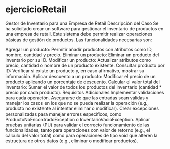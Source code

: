 # ejercicioRetail

Gestor de Inventario para una Empresa de Retail
Descripción del Caso
Se ha solicitado crear un software para gestionar el inventario de productos en una empresa de retail. Este sistema debe permitir realizar operaciones básicas de gestión de productos. Las funcionalidades necesarias son:

Agregar un producto: Permitir añadir productos con atributos como ID, nombre, cantidad y precio.
Eliminar un producto: Eliminar un producto del inventario por su ID.
Modificar un producto: Actualizar atributos como precio, cantidad o nombre de un producto existente.
Consultar producto por ID: Verificar si existe un producto y, en caso afirmativo, mostrar su información.
Aplicar descuento a un producto: Modificar el precio de un producto aplicando un porcentaje de descuento.
Calcular el valor total del inventario: Sumar el valor de todos los productos del inventario (cantidad * precio por cada producto).
Requisitos Adicionales
Implementar validaciones para cada operación. Asegurarse de que las entradas sean válidas y manejar los casos en los que no se pueda realizar la operación (e.g., producto no existente al intentar eliminar o modificar).
Crear excepciones personalizadas para manejar errores específicos, como ProductoNoEncontradoException o InventarioVacioException.
Aplicar pruebas unitarias (PU) para validar el correcto funcionamiento de las funcionalidades, tanto para operaciones con valor de retorno (e.g., el cálculo del valor total) como para operaciones de tipo void que alteren la estructura de otros datos (e.g., eliminar o modificar productos).
